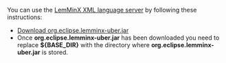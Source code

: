 You can use the [LemMinX XML language server](https://github.com/eclipse/lemminx) by following these instructions:

 * [Download org.eclipse.lemminx-uber.jar](https://download.eclipse.org/justj/?file=lemminx/releases)
 * Once **org.eclipse.lemminx-uber.jar** has been downloaded you need to replace **${BASE_DIR}** 
with the directory where **org.eclipse.lemminx-uber.jar** is stored.